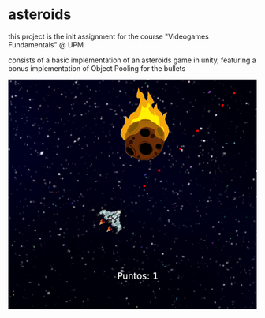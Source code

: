 # asteroids

this project is the init assignment for the course "Videogames Fundamentals" @ UPM

consists of a basic implementation of an asteroids game in unity, featuring a bonus implementation of Object Pooling for the bullets

![asteroids.png](asteroids.png)